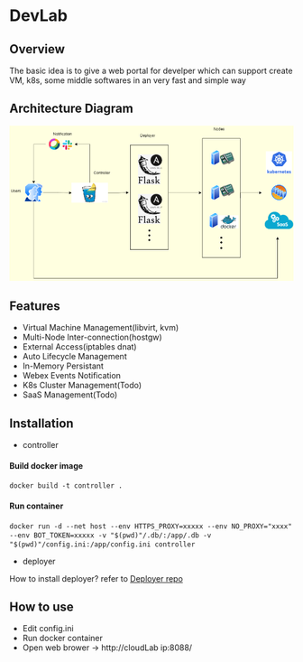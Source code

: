 ﻿# DevLab
## Overview
The basic idea is to give a web portal for develper  which can support create VM, k8s, some middle softwares in an very fast and simple way

## Architecture Diagram
![architecture diagram](./views/image/cloudLab.png)

## Features
- Virtual Machine Management(libvirt, kvm)
- Multi-Node Inter-connection(hostgw)
- External Access(iptables dnat)
- Auto Lifecycle Management
- In-Memory Persistant
- Webex Events Notification
- K8s Cluster Management(Todo)
- SaaS Management(Todo)

## Installation
- controller 
#### Build docker image
```
docker build -t controller .
```
#### Run container
```
docker run -d --net host --env HTTPS_PROXY=xxxxx --env NO_PROXY="xxxx" --env BOT_TOKEN=xxxxx -v "$(pwd)"/.db/:/app/.db -v "$(pwd)"/config.ini:/app/config.ini controller
```
- deployer


How to install deployer? refer to [Deployer repo](https://github.com/JinlongWukong/CloudLab-ansible)

## How to use
- Edit config.ini 
- Run docker container
- Open web brower -> http://cloudLab ip:8088/
